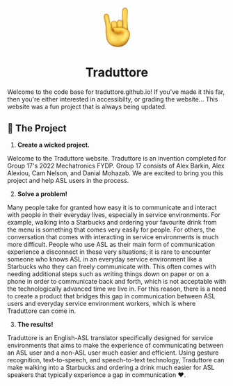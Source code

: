 <p align="center">
  <a href="traduttore.github.io">
    <img alt="Traduttore" src="./static/trad-icon.png" width="60" />
  </a>
</p>
<h1 align="center">
  Traduttore
</h1>

Welcome to the code base for traduttore.github.io!
If you've made it this far, then you're either interested in accessibilty, or grading the website...
This website was a fun project that is always being updated.

## 🚀 The Project

1.  **Create a wicked project.**

Welcome to the Traduttore website. Traduttore is an invention 
completed for Group 17's 2022 Mechatronics FYDP. Group 17 consists
of Alex Barkin, Alex Alexiou, Cam Nelson, and Danial Mohazab. We 
are excited to bring you this project and help ASL users in the
process.

2.  **Solve a problem!**

Many people take for granted how easy it is to communicate and interact 
with people in their everyday lives, especially in service environments. 
For example, walking into a Starbucks and ordering your favourite drink 
from the menu is something that comes very easily for people. For others, 
the conversation that comes with interacting in service environments is much 
more difficult. People who use ASL as their main form of communication 
experience a disconnect in these very situations; it is rare to encounter 
someone who knows ASL in an everyday service environment like a Starbucks 
who they can freely communicate with. This often comes with needing additional 
steps such as writing things down on paper or on a phone in order to communicate 
back and forth, which is not acceptable with the technologically advanced time we 
live in. For this reason, there is a need to create a product that bridges this 
gap in communication between ASL users and everyday service environment workers, 
which is where Traduttore can come in.

3.  **The results!**

Traduttore is an English-ASL translator specifically designed for service 
environments that aims to make the experience of communicating between an ASL 
user and a non-ASL user much easier and efficient. Using gesture recognition, 
text-to-speech, and speech-to-text technology, Traduttore can make walking into a 
Starbucks and ordering a drink much easier for ASL speakers that typically experience 
a gap in communication ❤️.


